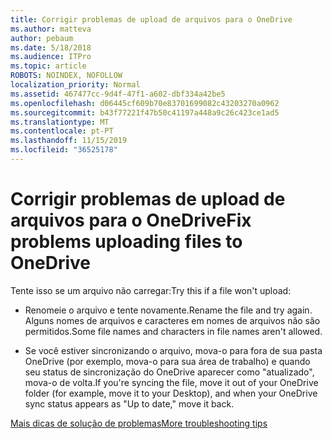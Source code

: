 ```yaml
---
title: Corrigir problemas de upload de arquivos para o OneDrive
ms.author: matteva
author: pebaum
ms.date: 5/18/2018
ms.audience: ITPro
ms.topic: article
ROBOTS: NOINDEX, NOFOLLOW
localization_priority: Normal
ms.assetid: 467477cc-9d4f-47f1-a602-dbf334a42be5
ms.openlocfilehash: d06445cf609b70e83701699082c43203270a0962
ms.sourcegitcommit: b43f77221f47b50c41197a448a9c26c423ce1ad5
ms.translationtype: MT
ms.contentlocale: pt-PT
ms.lasthandoff: 11/15/2019
ms.locfileid: "36525178"
---
```

# <a name="fix-problems-uploading-files-to-onedrive"></a><span data-ttu-id="91f44-102">Corrigir problemas de upload de arquivos para o OneDrive</span><span class="sxs-lookup"><span data-stu-id="91f44-102">Fix problems uploading files to OneDrive</span></span>

<span data-ttu-id="91f44-103">Tente isso se um arquivo não carregar:</span><span class="sxs-lookup"><span data-stu-id="91f44-103">Try this if a file won't upload:</span></span>
  
- <span data-ttu-id="91f44-104">Renomeie o arquivo e tente novamente.</span><span class="sxs-lookup"><span data-stu-id="91f44-104">Rename the file and try again.</span></span> <span data-ttu-id="91f44-105">Alguns nomes de arquivos e caracteres em nomes de arquivos não são permitidos.</span><span class="sxs-lookup"><span data-stu-id="91f44-105">Some file names and characters in file names aren't allowed.</span></span> 
    
- <span data-ttu-id="91f44-106">Se você estiver sincronizando o arquivo, mova-o para fora de sua pasta OneDrive (por exemplo, mova-o para sua área de trabalho) e quando seu status de sincronização do OneDrive aparecer como "atualizado", mova-o de volta.</span><span class="sxs-lookup"><span data-stu-id="91f44-106">If you're syncing the file, move it out of your OneDrive folder (for example, move it to your Desktop), and when your OneDrive sync status appears as "Up to date," move it back.</span></span> 
    
[<span data-ttu-id="91f44-107">Mais dicas de solução de problemas</span><span class="sxs-lookup"><span data-stu-id="91f44-107">More troubleshooting tips</span></span>](https://go.microsoft.com/fwlink/?linkid=873155)
  

